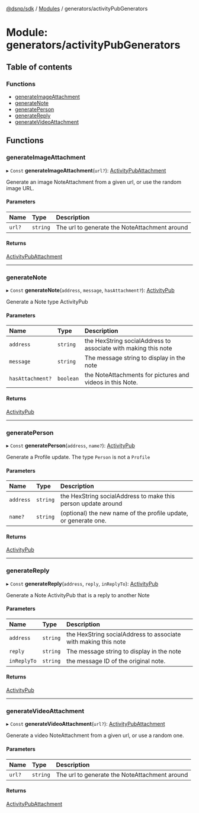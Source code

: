 [@dsnp/sdk](../README.md) / [Modules](../modules.md) / generators/activityPubGenerators

# Module: generators/activityPubGenerators

## Table of contents

### Functions

- [generateImageAttachment](generators_activitypubgenerators.md#generateimageattachment)
- [generateNote](generators_activitypubgenerators.md#generatenote)
- [generatePerson](generators_activitypubgenerators.md#generateperson)
- [generateReply](generators_activitypubgenerators.md#generatereply)
- [generateVideoAttachment](generators_activitypubgenerators.md#generatevideoattachment)

## Functions

### generateImageAttachment

▸ `Const` **generateImageAttachment**(`url?`): [ActivityPubAttachment](../interfaces/core_activitypub_activitypub.activitypubattachment.md)

Generate an image NoteAttachment from a given url, or use the random image URL.

#### Parameters

| Name | Type | Description |
| :------ | :------ | :------ |
| `url?` | `string` | The url to generate the NoteAttachment around |

#### Returns

[ActivityPubAttachment](../interfaces/core_activitypub_activitypub.activitypubattachment.md)

___

### generateNote

▸ `Const` **generateNote**(`address`, `message`, `hasAttachment?`): [ActivityPub](../interfaces/core_activitypub_activitypub.activitypub.md)

Generate a Note type ActivityPub

#### Parameters

| Name | Type | Description |
| :------ | :------ | :------ |
| `address` | `string` | the HexString socialAddress to associate with making this note |
| `message` | `string` | The message string to display in the note |
| `hasAttachment?` | `boolean` | the NoteAttachments for pictures and videos in this Note. |

#### Returns

[ActivityPub](../interfaces/core_activitypub_activitypub.activitypub.md)

___

### generatePerson

▸ `Const` **generatePerson**(`address`, `name?`): [ActivityPub](../interfaces/core_activitypub_activitypub.activitypub.md)

Generate a Profile update. The type `Person` is not a `Profile`

#### Parameters

| Name | Type | Description |
| :------ | :------ | :------ |
| `address` | `string` | the HexString socialAddress to make this person update around |
| `name?` | `string` | (optional) the new name of the profile update, or generate one. |

#### Returns

[ActivityPub](../interfaces/core_activitypub_activitypub.activitypub.md)

___

### generateReply

▸ `Const` **generateReply**(`address`, `reply`, `inReplyTo`): [ActivityPub](../interfaces/core_activitypub_activitypub.activitypub.md)

Generate a Note ActivityPub that is a reply to another Note

#### Parameters

| Name | Type | Description |
| :------ | :------ | :------ |
| `address` | `string` | the HexString socialAddress to associate with making this note |
| `reply` | `string` | The message string to display in the note |
| `inReplyTo` | `string` | the message ID of the original note. |

#### Returns

[ActivityPub](../interfaces/core_activitypub_activitypub.activitypub.md)

___

### generateVideoAttachment

▸ `Const` **generateVideoAttachment**(`url?`): [ActivityPubAttachment](../interfaces/core_activitypub_activitypub.activitypubattachment.md)

Generate a video NoteAttachment from a given url, or use a random one.

#### Parameters

| Name | Type | Description |
| :------ | :------ | :------ |
| `url?` | `string` | The url to generate the NoteAttachment around |

#### Returns

[ActivityPubAttachment](../interfaces/core_activitypub_activitypub.activitypubattachment.md)
